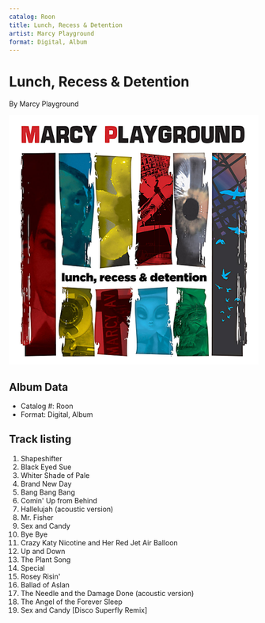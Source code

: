 ```yaml
---
catalog: Roon
title: Lunch, Recess & Detention
artist: Marcy Playground
format: Digital, Album
---
```


# Lunch, Recess & Detention

By Marcy Playground

![](../../assets/albumcovers/Marcy_Playground-Lunch__Recess_and_Detention.png)

## Album Data

- Catalog #: Roon
- Format: Digital, Album


## Track listing


1. Shapeshifter
2. Black Eyed Sue
3. Whiter Shade of Pale
4. Brand New Day
5. Bang Bang Bang
6. Comin' Up from Behind
7. Hallelujah (acoustic version)
8. Mr. Fisher
9. Sex and Candy
10. Bye Bye
11. Crazy Katy Nicotine and Her Red Jet Air Balloon
12. Up and Down
13. The Plant Song
14. Special
15. Rosey Risin'
16. Ballad of Aslan
17. The Needle and the Damage Done (acoustic version)
18. The Angel of the Forever Sleep
19. Sex and Candy [Disco Superfly Remix]

